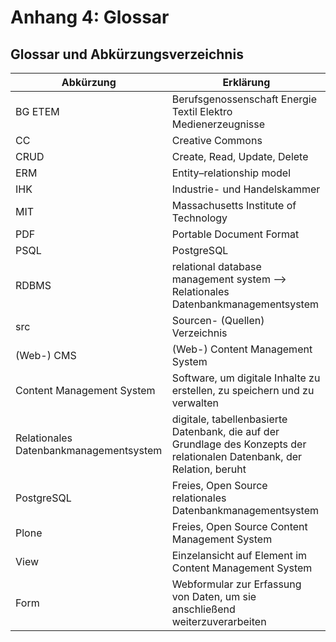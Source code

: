 # Anhang 4: Glossar

## Glossar und Abkürzungsverzeichnis 

| Abkürzung  | Erklärung                                                                       |
|------------|---------------------------------------------------------------------------------|
| BG ETEM    | Berufsgenossenschaft Energie Textil Elektro Medienerzeugnisse                   |
| CC         | Creative Commons                                                                |
| CRUD       | Create, Read, Update, Delete                                                    |
| ERM        | Entity–relationship model                                                       |
| IHK        | Industrie- und Handelskammer                                                    |
| MIT        | Massachusetts Institute of Technology                                           |
| PDF        | Portable Document Format                                                        |
| PSQL       | PostgreSQL                                                                      |
| RDBMS      | relational database management system —> Relationales Datenbankmanagementsystem |
| src        | Sourcen- (Quellen) Verzeichnis                                                  |
| (Web-) CMS | (Web-) Content Management System                                                |
| Content Management System | Software, um digitale Inhalte zu erstellen, zu speichern und zu verwalten|
| Relationales Datenbankmanagementsystem|digitale, tabellenbasierte Datenbank, die auf der Grundlage des Konzepts der relationalen Datenbank, der Relation, beruht|
| PostgreSQL | Freies, Open Source relationales Datenbankmanagementsystem                      |
| Plone      | Freies, Open Source Content Management System                                   |
| View       | Einzelansicht auf Element im Content Management System                          |
| Form       | Webformular zur Erfassung von Daten, um sie anschließend weiterzuverarbeiten    |

